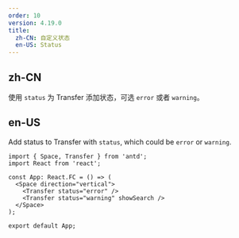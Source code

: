 ```yaml
---
order: 10
version: 4.19.0
title:
  zh-CN: 自定义状态
  en-US: Status
---
```


## zh-CN

使用 `status` 为 Transfer 添加状态，可选 `error` 或者 `warning`。

## en-US

Add status to Transfer with `status`, which could be `error` or `warning`.

```tsx
import { Space, Transfer } from 'antd';
import React from 'react';

const App: React.FC = () => (
  <Space direction="vertical">
    <Transfer status="error" />
    <Transfer status="warning" showSearch />
  </Space>
);

export default App;
```
